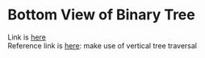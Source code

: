 # Bottom View of Binary Tree
Link is [here](https://practice.geeksforgeeks.org/problems/bottom-view-of-binary-tree/1)  
Reference link is [here](https://www.youtube.com/watch?time_continue=90&v=V7alrvgS5AI&feature=emb_title): make use of 
vertical tree traversal